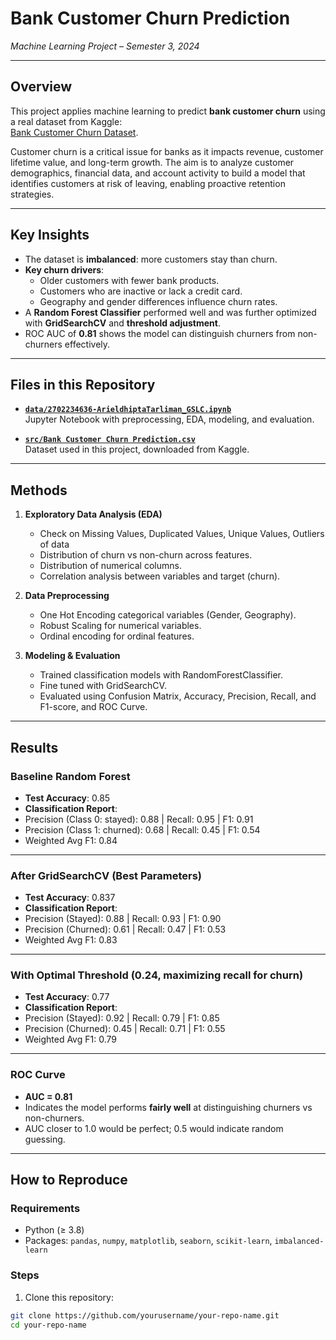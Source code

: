 # Bank Customer Churn Prediction  
*Machine Learning Project – Semester 3, 2024*  

---

## Overview  
This project applies machine learning to predict **bank customer churn** using a real dataset from Kaggle:  
[Bank Customer Churn Dataset](https://www.kaggle.com/datasets/gauravtopre/bank-customer-churn-dataset/data).  

Customer churn is a critical issue for banks as it impacts revenue, customer lifetime value, and long-term growth. The aim is to analyze customer demographics, financial data, and account activity to build a model that identifies customers at risk of leaving, enabling proactive retention strategies.  

---

## Key Insights  
- The dataset is **imbalanced**: more customers stay than churn.  
- **Key churn drivers**:  
  - Older customers with fewer bank products.  
  - Customers who are inactive or lack a credit card.  
  - Geography and gender differences influence churn rates.  
- A **Random Forest Classifier** performed well and was further optimized with **GridSearchCV** and **threshold adjustment**.  
- ROC AUC of **0.81** shows the model can distinguish churners from non-churners effectively.  

---

## Files in this Repository  
- **[`data/2702234636-ArieldhiptaTarliman_GSLC.ipynb`](./src/2702234636-ArieldhiptaTarliman_GSLC.ipynb)**  
  Jupyter Notebook with preprocessing, EDA, modeling, and evaluation.  

- **[`src/Bank Customer Churn Prediction.csv`](./data/Bank%20Customer%20Churn%20Prediction.csv)**  
  Dataset used in this project, downloaded from Kaggle.  

---

## Methods  
1. **Exploratory Data Analysis (EDA)**
   - Check on Missing Values, Duplicated Values, Unique Values, Outliers of data
   - Distribution of churn vs non-churn across features.
   - Distribution of numerical columns.
   - Correlation analysis between  variables and target (churn).
     
3. **Data Preprocessing**  
   - One Hot Encoding categorical variables (Gender, Geography).  
   - Robust Scaling for numerical variables.
   - Ordinal encoding for ordinal features.

4. **Modeling & Evaluation**  
   - Trained classification models with RandomForestClassifier.
   - Fine tuned with GridSearchCV.
   - Evaluated using Confusion Matrix, Accuracy, Precision, Recall, and F1-score, and  ROC Curve.
---

## Results  

### Baseline Random Forest  
- **Test Accuracy**: 0.85  
- **Classification Report**:  
- Precision (Class 0: stayed): 0.88 | Recall: 0.95 | F1: 0.91  
- Precision (Class 1: churned): 0.68 | Recall: 0.45 | F1: 0.54  
- Weighted Avg F1: 0.84  

---

### After GridSearchCV (Best Parameters)  
- **Test Accuracy**: 0.837  
- **Classification Report**:  
- Precision (Stayed): 0.88 | Recall: 0.93 | F1: 0.90  
- Precision (Churned): 0.61 | Recall: 0.47 | F1: 0.53  
- Weighted Avg F1: 0.83  

---

### With Optimal Threshold (0.24, maximizing recall for churn)  
- **Test Accuracy**: 0.77  
- **Classification Report**:  
- Precision (Stayed): 0.92 | Recall: 0.79 | F1: 0.85  
- Precision (Churned): 0.45 | Recall: 0.71 | F1: 0.55  
- Weighted Avg F1: 0.79  

---

### ROC Curve  
- **AUC = 0.81**  
- Indicates the model performs **fairly well** at distinguishing churners vs non-churners.  
- AUC closer to 1.0 would be perfect; 0.5 would indicate random guessing.  

---

## How to Reproduce  
### Requirements  
- Python (≥ 3.8)  
- Packages: `pandas`, `numpy`, `matplotlib`, `seaborn`, `scikit-learn`, `imbalanced-learn`  

### Steps  
1. Clone this repository:  
 ```bash
 git clone https://github.com/yourusername/your-repo-name.git
 cd your-repo-name
